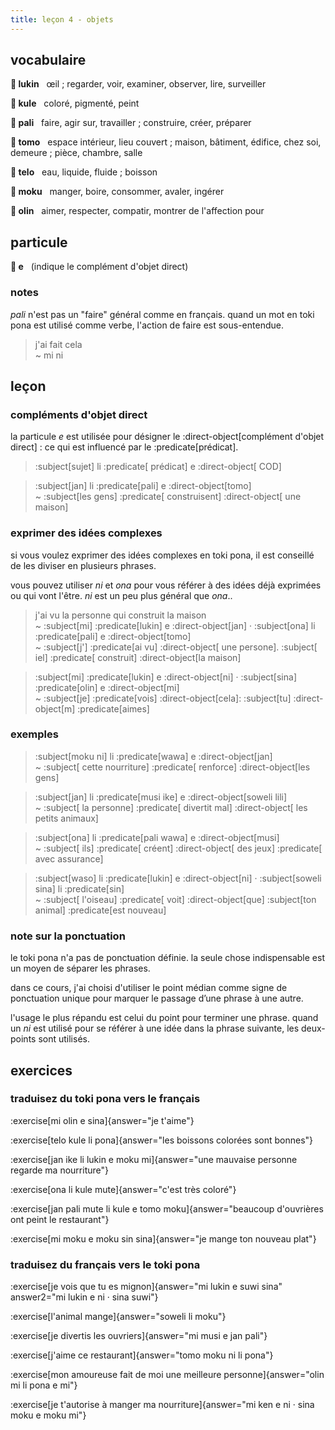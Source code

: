 ```yaml
---
title: leçon 4 - objets 
---
```


## vocabulaire
**󱤮 lukin**&nbsp;&nbsp;&nbsp;œil ; regarder, voir, examiner, observer, lire, surveiller

**󱤞 kule**&nbsp;&nbsp;&nbsp;coloré, pigmenté, peint

**󱥉 pali**&nbsp;&nbsp;&nbsp;faire, agir sur, travailler ; construire, créer, préparer

**󱥭 tomo**&nbsp;&nbsp;&nbsp;espace intérieur, lieu couvert ; maison, bâtiment, édifice, chez soi, demeure ; pièce, chambre, salle

**󱥪 telo**&nbsp;&nbsp;&nbsp;eau, liquide, fluide ; boisson

**󱤶 moku**&nbsp;&nbsp;&nbsp;manger, boire, consommer, avaler, ingérer

**󱥅 olin**&nbsp;&nbsp;&nbsp;aimer, respecter, compatir, montrer de l'affection pour

## particule
**󱤉 e**&nbsp;&nbsp;&nbsp;(indique le complément d'objet direct)


### notes
*pali* n'est pas un "faire" général comme en français. quand un mot en toki pona est utilisé comme verbe, l'action de faire est sous-entendue.

> j'ai fait cela \
> ~ mi ni


## leçon
### compléments d'objet direct
la particule *e* est utilisée pour désigner le :direct-object[complément d'objet direct] : ce qui est influencé par le :predicate[prédicat]. 

> :subject[sujet] li :predicate[ prédicat] e :direct-object[ COD]

> :subject[jan] li :predicate[pali] e :direct-object[tomo] \
> ~ :subject[les gens] :predicate[ construisent] :direct-object[ une maison]

### exprimer des idées complexes
 si vous voulez exprimer des idées complexes en toki pona, il est conseillé de les diviser en plusieurs phrases. 

 vous pouvez utiliser *ni* et *ona* pour vous référer à des idées déjà exprimées ou qui vont l'être. *ni* est un peu plus général que *ona*.. 

> j'ai vu la personne qui construit la maison \
> ~ :subject[mi] :predicate[lukin] e :direct-object[jan] · :subject[ona] li :predicate[pali] e :direct-object[tomo] \
> ~ :subject[j'] :predicate[ai vu] :direct-object[ une persone]. :subject[ iel] :predicate[ construit] :direct-object[la maison]

> :subject[mi] :predicate[lukin] e :direct-object[ni] · :subject[sina] :predicate[olin] e :direct-object[mi] \
> ~ :subject[je] :predicate[vois] :direct-object[cela]: :subject[tu] :direct-object[m] :predicate[aimes]

### exemples

> :subject[moku ni] li :predicate[wawa] e :direct-object[jan] \
> ~ :subject[ cette nourriture] :predicate[ renforce] :direct-object[les gens]

> :subject[jan] li :predicate[musi ike] e :direct-object[soweli lili] \
> ~ :subject[ la personne] :predicate[ divertit mal] :direct-object[ les petits animaux]

> :subject[ona] li :predicate[pali wawa] e :direct-object[musi] \
> ~ :subject[ ils] :predicate[ créent] :direct-object[ des jeux] :predicate[ avec assurance]

> :subject[waso] li :predicate[lukin] e :direct-object[ni] · :subject[soweli sina] li :predicate[sin] \
> ~ :subject[ l'oiseau] :predicate[ voit] :direct-object[que] :subject[ton animal] :predicate[est nouveau]

### note sur la ponctuation
le toki pona n'a pas de ponctuation définie. la seule chose indispensable est un moyen de séparer les phrases. 

dans ce cours, j'ai choisi d'utiliser le point médian comme signe de ponctuation unique pour marquer le passage d’une phrase à une autre. 

l'usage le plus répandu est celui du point pour terminer une phrase. quand un *ni* est utilisé pour se référer à une idée dans la phrase suivante, les deux-points sont utilisés. 

## exercices
### traduisez du toki pona vers le français
:exercise[mi olin e sina]{answer="je t'aime"}

:exercise[telo kule li pona]{answer="les boissons colorées sont bonnes"}

:exercise[jan ike li lukin e moku mi]{answer="une mauvaise personne regarde ma nourriture"}

:exercise[ona li kule mute]{answer="c'est très coloré"}

:exercise[jan pali mute li kule e tomo moku]{answer="beaucoup d'ouvrières ont peint le restaurant"}

:exercise[mi moku e moku sin sina]{answer="je mange ton nouveau plat"}

### traduisez du français vers le toki pona
:exercise[je vois que tu es mignon]{answer="mi lukin e suwi sina" answer2="mi lukin e ni · sina suwi"}

:exercise[l'animal mange]{answer="soweli li moku"}

:exercise[je divertis les ouvriers]{answer="mi musi e jan pali"}

:exercise[j'aime ce restaurant]{answer="tomo moku ni li pona"}

:exercise[mon amoureuse fait de moi une meilleure personne]{answer="olin mi li pona e mi"}

:exercise[je t'autorise à manger ma nourriture]{answer="mi ken e ni · sina moku e moku mi"}
